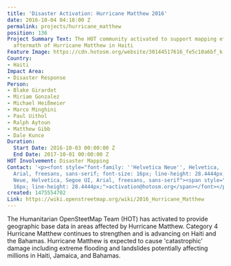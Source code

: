 ```yaml
---
title: 'Disaster Activation: Hurricane Matthew 2016'
date: 2016-10-04 04:18:00 Z
permalink: projects/hurricane_matthew
position: 136
Project Summary Text: The HOT community activated to support mapping efforts in the
  aftermath of Hurricane Matthew in Haiti
Feature Image: https://cdn.hotosm.org/website/30144517616_fe5c10a6bf_k.jpg
Country:
- Haiti
Impact Area:
- Disaster Response
Person:
- Blake Girardot
- Miriam Gonzalez
- Michael Heißmeier
- Marco Minghini
- Paul Uithol
- Ralph Aytoun
- Matthew Gibb
- Dale Kunce
Duration:
  Start Date: 2016-10-03 00:00:00 Z
  End Date: 2017-10-01 00:00:00 Z
HOT Involvement: Disaster Mapping
Contact: '<p><font style="font-family: ''Helvetica Neue'', Helvetica, ''Segoe UI'',
  Arial, freesans, sans-serif; font-size: 16px; line-height: 28.4444px;" face="Helvetica
  Neue, Helvetica, Segoe UI, Arial, freesans, sans-serif"><span style="font-size:
  16px; line-height: 28.4444px;">activation@hotosm.org</span></font></p>'
created: 1475554702
Link: https://wiki.openstreetmap.org/wiki/2016_Hurricane_Matthew
---
```


The Humanitarian OpenSteetMap Team (HOT) has activated to provide geographic base data in areas affected by Hurricane Matthew. Category 4 Hurricane Matthew continues to strengthen and is advancing on Haiti and the Bahamas. Hurricane Matthew is expected to cause 'catastrophic' damage including extreme flooding and landslides potentially affecting millions in Haiti, Jamaica, and Bahamas.
